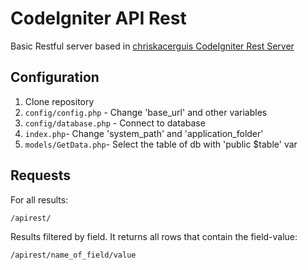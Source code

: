 # CodeIgniter API Rest

Basic Restful server based in [chriskacerguis CodeIgniter Rest Server](https://github.com/chriskacerguis/codeigniter-restserver/)

## Configuration

1. Clone repository
2. `config/config.php` - Change 'base_url' and other variables
3. `config/database.php` - Connect to database
4. `index.php`- Change 'system_path' and 'application_folder'
5. `models/GetData.php`- Select the table of db with 'public $table' var

## Requests

For all results:
```
/apirest/
```

Results filtered by field. It returns all rows that contain the field-value:
```
/apirest/name_of_field/value
```